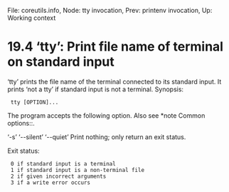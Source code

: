 File: coreutils.info,  Node: tty invocation,  Prev: printenv invocation,  Up: Working context

19.4 ‘tty’: Print file name of terminal on standard input
=========================================================

‘tty’ prints the file name of the terminal connected to its standard
input.  It prints ‘not a tty’ if standard input is not a terminal.
Synopsis:

     tty [OPTION]...

   The program accepts the following option.  Also see *note Common
options::.

‘-s’
‘--silent’
‘--quiet’
     Print nothing; only return an exit status.

   Exit status:

     0 if standard input is a terminal
     1 if standard input is a non-terminal file
     2 if given incorrect arguments
     3 if a write error occurs


